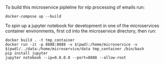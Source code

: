 To build this microservice pipleline for nlp processing of emails run:

```
docker-compose up --build
```


To spin up a jupyter notebook for development in one of the microservices container environments, first cd into the microservice directory, then run:

```
docker build . -t tmp_container
docker run -it -p 8888:8888 -v $(pwd):/home/microservice -v $(pwd)/../data:/home/microservice/data tmp_container /bin/bash
pip install jupyter
jupyter notebook --ip=0.0.0.0 --port=8888 --allow-root
```

